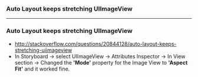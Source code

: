 ### Auto Layout keeps stretching UIImageView

---------------- 

### Auto Layout keeps stretching UIImageView

  - http://stackoverflow.com/questions/20844128/auto-layout-keeps-stretching-uiimageview
  - In Storyboard -> select UIImageView -> Attributes Inspector -> In View section -> Changed the **'Mode'** property for the Image View to **'Aspect Fit'** and it worked fine.
